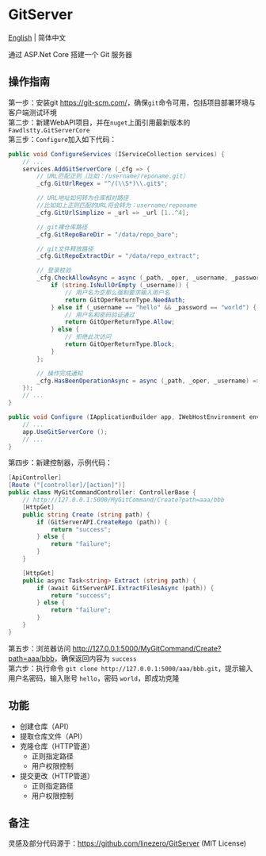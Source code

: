 # GitServer

[English](./README.md) | 简体中文

通过 ASP.Net Core 搭建一个 Git 服务器

## 操作指南

第一步：安装git <https://git-scm.com/>，确保`git`命令可用，包括项目部署环境与客户端测试环境  
第二步：新建WebAPI项目，并在`nuget`上面引用最新版本的`Fawdlstty.GitServerCore`  
第三步：`Configure`加入如下代码：

```csharp
public void ConfigureServices (IServiceCollection services) {
    // ...
    services.AddGitServerCore (_cfg => {
        // URL匹配正则（比如：/username/reponame.git）
        _cfg.GitUrlRegex = "^/(\\S*)\\.git$";

        // URL地址如何转为仓库相对路径
        //比如如上正则匹配的URL将会转为：username/reponame
        _cfg.GitUrlSimplize = _url => _url [1..^4];

        // git裸仓库路径
        _cfg.GitRepoBareDir = "/data/repo_bare";

        // git文件释放路径
        _cfg.GitRepoExtractDir = "/data/repo_extract";

        // 登录校验
        _cfg.CheckAllowAsync = async (_path, _oper, _username, _password) => {
            if (string.IsNullOrEmpty (_username)) {
                // 用户名为空那么强制要求输入用户名
                return GitOperReturnType.NeedAuth;
            } else if (_username == "hello" && _password == "world") {
                // 用户名和密码验证通过
                return GitOperReturnType.Allow;
            } else {
                // 拒绝此次访问
                return GitOperReturnType.Block;
            }
        };

        // 操作完成通知
        _cfg.HasBeenOperationAsync = async (_path, _oper, _username) => await Task.Yield ();
    });
    // ...
}

public void Configure (IApplicationBuilder app, IWebHostEnvironment env) {
    // ...
    app.UseGitServerCore ();
    // ...
}
```

第四步：新建控制器，示例代码：

```csharp
[ApiController]
[Route ("[controller]/[action]")]
public class MyGitCommandController: ControllerBase {
    // http://127.0.0.1:5000/MyGitCommand/Create?path=aaa/bbb
    [HttpGet]
    public string Create (string path) {
        if (GitServerAPI.CreateRepo (path)) {
            return "success";
        } else {
            return "failure";
        }
    }

    [HttpGet]
    public async Task<string> Extract (string path) {
        if (await GitServerAPI.ExtractFilesAsync (path)) {
            return "success";
        } else {
            return "failure";
        }
    }
}
```

第五步：浏览器访问 <http://127.0.0.1:5000/MyGitCommand/Create?path=aaa/bbb>，确保返回内容为 `success`  
第六步：执行命令 `git clone http://127.0.0.1:5000/aaa/bbb.git`，提示输入用户名密码，输入账号 `hello`，密码 `world`，即成功克隆

## 功能

- 创建仓库（API）
- 提取仓库文件（API）
- 克隆仓库（HTTP管道）
	+ 正则指定路径
	+ 用户权限控制
- 提交更改（HTTP管道）
	+ 正则指定路径
	+ 用户权限控制

## 备注

灵感及部分代码源于：<https://github.com/linezero/GitServer> (MIT License)
